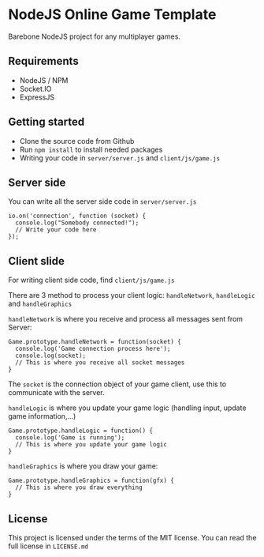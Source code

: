 # NodeJS Online Game Template

Barebone NodeJS project for any multiplayer games.

## Requirements
- NodeJS / NPM
- Socket.IO
- ExpressJS

## Getting started
- Clone the source code from Github
- Run `npm install` to install needed packages
- Writing your code in `server/server.js` and `client/js/game.js`

## Server side
You can write all the server side code in `server/server.js`

```
io.on('connection', function (socket) {
  console.log("Somebody connected!");
  // Write your code here
});
```

## Client slide
For writing client side code, find `client/js/game.js`

There are 3 method to process your client logic: `handleNetwork`, `handleLogic` and `handleGraphics`

`handleNetwork` is where you receive and process all messages sent from Server:

```
Game.prototype.handleNetwork = function(socket) {
  console.log('Game connection process here');
  console.log(socket);
  // This is where you receive all socket messages
}
```

The `socket` is the connection object of your game client, use this to communicate with the server.


`handleLogic` is where you update your game logic (handling input, update game information,...)

```
Game.prototype.handleLogic = function() {
  console.log('Game is running');
  // This is where you update your game logic
}
```

`handleGraphics` is where you draw your game:

```
Game.prototype.handleGraphics = function(gfx) {
  // This is where you draw everything
}
```

## License

This project is licensed under the terms of the MIT license. You can read the full license in `LICENSE.md`
